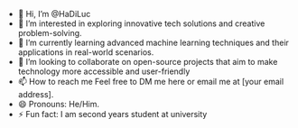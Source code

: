 - 👋 Hi, I’m @HaDiLuc
- 👀 I’m interested in exploring innovative tech solutions and creative problem-solving.
- 🌱 I’m currently learning advanced machine learning techniques and their applications in real-world scenarios.
- 💞️ I’m looking to collaborate on open-source projects that aim to make technology more accessible and user-friendly
- 📫 How to reach me  Feel free to DM me here or email me at [your email address].
- 😄 Pronouns:  He/Him.
- ⚡ Fun fact: I am second years student at university

<!---
HaDiLuc/HaDiLuc is a ✨ special ✨ repository because its `README.md` (this file) appears on your GitHub profile.
You can click the Preview link to take a look at your changes.
--->
